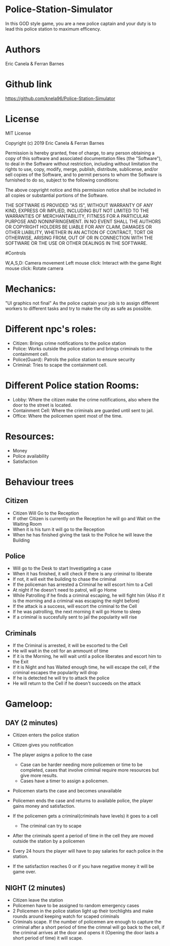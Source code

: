 # Police-Station-Simulator
In this GOD style game, you are a new police captain and your duty is to lead this police station to maximum efficency.

# Authors
Eric Canela & Ferran Barnes

# Github link
https://github.com/knela96/Police-Station-Simulator

# License

MIT License

Copyright (c) 2019 Eric Canela & Ferran Barnes

Permission is hereby granted, free of charge, to any person obtaining a copy
of this software and associated documentation files (the "Software"), to deal
in the Software without restriction, including without limitation the rights
to use, copy, modify, merge, publish, distribute, sublicense, and/or sell
copies of the Software, and to permit persons to whom the Software is
furnished to do so, subject to the following conditions:

The above copyright notice and this permission notice shall be included in all
copies or substantial portions of the Software.

THE SOFTWARE IS PROVIDED "AS IS", WITHOUT WARRANTY OF ANY KIND, EXPRESS OR
IMPLIED, INCLUDING BUT NOT LIMITED TO THE WARRANTIES OF MERCHANTABILITY,
FITNESS FOR A PARTICULAR PURPOSE AND NONINFRINGEMENT. IN NO EVENT SHALL THE
AUTHORS OR COPYRIGHT HOLDERS BE LIABLE FOR ANY CLAIM, DAMAGES OR OTHER
LIABILITY, WHETHER IN AN ACTION OF CONTRACT, TORT OR OTHERWISE, ARISING FROM,
OUT OF OR IN CONNECTION WITH THE SOFTWARE OR THE USE OR OTHER DEALINGS IN THE
SOFTWARE.

#Controls

W,A,S,D: Camera movement
Left mouse click: Interact with the game
Right mouse click: Rotate camera

# Mechanics:
"UI graphics not final"
As the police captain your job is to assign different workers to different tasks and try to make the city as safe as possible.

# Different npc's roles:

- Citizen: Brings crime notifications to the police station
- Police: Works outside the police station and brings criminals to the containment cell.
- Police(Guard): Patrols the police station to ensure security
- Criminal: Tries to scape the containment cell.

# Different Police station Rooms:

- Lobby: Where the citizen make the crime notifications, also where the door to the street is located.
- Containment Cell: Where the criminals are guarded until sent to jail.
- Office: Where the policemen spent most of the time.

# Resources:

 - Money
 - Police availability
 - Satisfaction

 # Behaviour trees
 ## Citizen
 
- Citizen Will Go to the Reception
- If other Citizen is currently on the Reception he will go and Wait on the Waiting Room
- When it is his turn it will go to the Reception
- When he has finished giving the task to the Police he will leave the Building
 
 ## Police
 
- Will go to the Desk to start Investigating a case
- When it has finished, it will check if there is any criminal to liberate
- If not, it will exit the building to chase the criminal
- If the policeman has arrested a Criminal he will escort him to a Cell
- At night if he doesn't need to patrol, will go Home
- While Patrolling if he finds a criminal escaping, he will fight him (Also if it is the morning and a criminal was escaping the night before)
- If the attack is a success, will escort the criminal to the Cell
- If he was patrolling, the next morning it will go Home to sleep
- If a criminal is succesfully sent to jail the popularity will rise
 ## Criminals
 
- If the Criminal is arrested, it will be escorted to the Cell
- He will wait in the cell for an ammount of time
- If it is the Morning, he will wait until a police liberates and escort him to the Exit
- If it is Night and has Waited enough time, he will escape the cell, if the criminal escapes the popularity will drop
- If he is detected he will try to attack the police
- He will return to the Cell if he doesn't succeeds on the attack

# Gameloop:

## DAY (2 minutes)
- Citizen enters the police station
- Citizen gives you notification
- The player asigns a police to the case
	- Case can be harder needing more policemen or time to be completed, cases that involve criminal require more resources but give more results.
	- Cases have a timer to assign a policemen.
	
- Policemen starts the case and becomes unavailable
- Policemen ends the case and returns to available police, the player gains money and satisfaction.

- If the policemen gets a criminal(criminals have levels) it goes to a cell
	- The criminal can try to scape
- After the criminals spent a period of time in the cell they are moved outside the station by a policemen

- Every 24 hours the player will have to pay salaries for each police in the station.
- If the satisfaction reaches 0 or if you have negative money it will be game over.


## NIGHT (2 minutes)

- Citizen leave the station
- Policemen have to be assigned to random emergency cases
- 2 Policemen in the police station light up their torchlights and make rounds around keeping watch for scaped criminals
- Criminals scape. If the number of policemen are enough to capture the criminal after a short period of time the crimnal will go back to the cell, if the criminal arrives at the door and opens it (Opening the door lasts a short period of time) it will scape.



